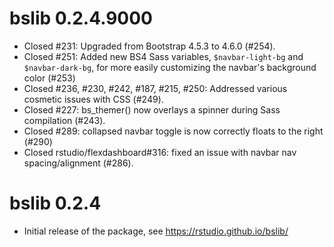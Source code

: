 # bslib 0.2.4.9000

* Closed #231: Upgraded from Bootstrap 4.5.3 to 4.6.0 (#254).
* Closed #251: Added new BS4 Sass variables, `$navbar-light-bg` and `$navbar-dark-bg`, for more easily customizing the navbar's background color (#253)
* Closed #236, #230, #242, #187, #215, #250: Addressed various cosmetic issues with CSS (#249). 
* Closed #227: bs_themer() now overlays a spinner during Sass compilation (#243).
* Closed #289: collapsed navbar toggle is now correctly floats to the right (#290) 
* Closed rstudio/flexdashboard#316: fixed an issue with navbar nav spacing/alignment (#286).

# bslib 0.2.4

* Initial release of the package, see https://rstudio.github.io/bslib/
